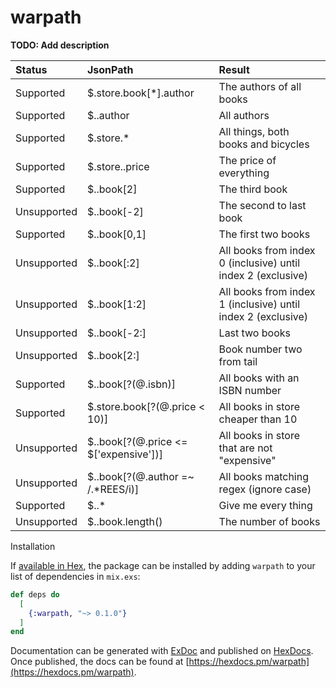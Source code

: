 # warpath

**TODO: Add description**

| Status |JsonPath | Result |
|:-- |:------- | :----- |
|Supported    | $.store.book[*].author                 | The authors of all books                                    |
|Supported    | $..author                              | All authors                                                 |
|Supported    | $.store.*                              | All things, both books and bicycles                         |
|Supported    | $.store..price                         | The price of everything                                     |
|Supported    | $..book[2]                             | The third book                                              |
|Unsupported  | $..book[-2]                            | The second to last book                                     |
|Supported    | $..book[0,1]                           | The first two books                                         |
|Unsupported  | $..book[:2]                            | All books from index 0 (inclusive) until index 2 (exclusive)|
|Unsupported  | $..book[1:2]                           | All books from index 1 (inclusive) until index 2 (exclusive)|
|Unsupported  | $..book[-2:]                           | Last two books                                              |
|Unsupported  | $..book[2:]                            | Book number two from tail                                   |
|Supported    | $..book[?(@.isbn)]                     | All books with an ISBN number                               |
|Supported    | $.store.book[?(@.price < 10)]          | All books in store cheaper than 10                          |
|Unsupported  | $..book[?(@.price <= $['expensive'])]  | All books in store that are not "expensive"                 |
|Unsupported  | $..book[?(@.author =~ /.*REES/i)]      | All books matching regex (ignore case)                      |
|Supported  | $..*                                   | Give me every thing                                         | 
|Unsupported  | $..book.length()                       | The number of books                                         |


Installation

If [available in Hex](https://hex.pm/docs/publish), the package can be installed
by adding `warpath` to your list of dependencies in `mix.exs`:

```elixir
def deps do
  [
    {:warpath, "~> 0.1.0"}
  ]
end
```

Documentation can be generated with [ExDoc](https://github.com/elixir-lang/ex_doc)
and published on [HexDocs](https://hexdocs.pm). Once published, the docs can
be found at [https://hexdocs.pm/warpath](https://hexdocs.pm/warpath).

